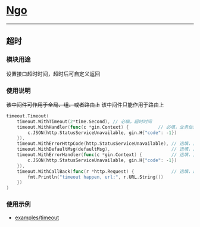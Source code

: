 # [Ngo](https://github.com/NetEase-Media/ngo)

---
## 超时
### 模块用途
设置接口超时时间，超时后可自定义返回
### 使用说明
~~该中间件可作用于全局、组、或者路由上~~
该中间件只能作用于路由上

```go
timeout.Timeout(    
    timeout.WithTimeout(2*time.Second), // 必填，超时时间
    timeout.WithHandler(func(c *gin.Context) {           // 必填，业务处理逻辑
        c.JSON(http.StatusServiceUnavailable, gin.H{"code": -1})
    }),
    timeout.WithErrorHttpCode(http.StatusServiceUnavailable), // 选填，自定义错误响应码
    timeout.WithDefaultMsg(defaultMsg),                       // 选填，自定义错误响应内容
    timeout.WithErrorHandler(func(c *gin.Context) {           // 选填，自定义错误响应处理器，当此项存在，则忽略自定义响应码和内容
        c.JSON(http.StatusServiceUnavailable, gin.H{"code": -1})
    }),
	timeout.WithCallBack(func(r *http.Request) {              // 选填，超时回调，可用于打日志
		fmt.Println("timeout happen, url:", r.URL.String())
	})
)   
```

### 使用示例
- [examples/timeout](../examples/timeout)